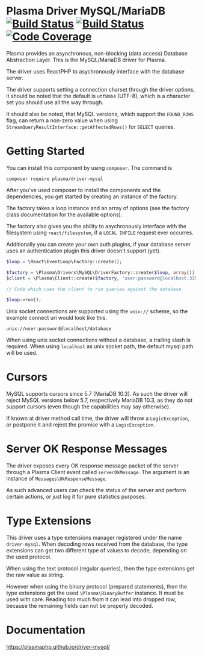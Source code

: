 # Plasma Driver MySQL/MariaDB [![Build Status](https://travis-ci.org/PlasmaPHP/driver-mysql.svg?branch=master)](https://travis-ci.org/PlasmaPHP/driver-mysql) [![Build Status](https://scrutinizer-ci.com/g/PlasmaPHP/driver-mysql/badges/build.png?b=master)](https://scrutinizer-ci.com/g/PlasmaPHP/driver-mysql/build-status/master) [![Code Coverage](https://scrutinizer-ci.com/g/PlasmaPHP/driver-mysql/badges/coverage.png?b=master)](https://scrutinizer-ci.com/g/PlasmaPHP/driver-mysql/?branch=master)

Plasma provides an asynchronous, non-blocking (data access) Database Abstraction Layer. This is the MySQL/MariaDB driver for Plasma.

The driver uses ReactPHP to asychronously interface with the database server.

The driver supports setting a connection charset through the driver options, it should be noted that the default is `utf8mb4` (UTF-8), which is a character set you should use all the way through.

It should also be noted, that MySQL versions, which support the `FOUND_ROWS` flag, can return a non-zero value when using `StreamQueryResultInterface::getAffectedRows()` for `SELECT` queries.

# Getting Started
You can install this component by using `composer`. The command is

```
composer require plasma/driver-mysql
```

After you've used composer to install the components and the dependencies, you get started by creating an instance of the factory.

The factory takes a loop instance and an array of options (see the factory class documentation for the available options).

The factory also gives you the ability to asychronously interface with the filesystem using `react/filesystem`, if a `LOCAL INFILE` request ever occurres.

Additionally you can create your own auth plugins, if your database server uses an authentication plugin this driver doesn't support (yet).

```php
$loop = \React\EventLoop\Factory::create();

$factory = \Plasma\Drivers\MySQL\DriverFactory::create($loop, array());
$client = \Plasma\Client::create($factory, 'user:password@localhost:3306/database', array());

// Code which uses the client to run queries against the database

$loop->run();
```

Unix socket connections are supported using the `unix://` scheme, so the example connect uri would look like this.
```
unix://user:password@localhost/database
```

When using unix socket connections without a database, a trailing slash is required. When using `localhost` as unix socket path, the default mysql path will be used.

# Cursors
MySQL supports cursors since 5.7 (MariaDB 10.3). As such the driver will reject MySQL versions below 5.7, respectively MariaDB 10.3,
as they do not support cursors (even though the capabilities may say otherwise).

If known at driver method call time, the driver will throw a `LogicException`, or postpone it and reject the promise with a `LogicException`.

# Server OK Response Messages
The driver exposes every OK response message packet of the server through a Plasma Client event called `serverOkMessage`. The argument is an instance of `Messages\OkResponseMessage`.

As such advanced users can check the status of the server and perform certain actions, or just log it for pure statistics purposes.  

# Type Extensions
This driver uses a type extensions manager registered under the name `driver-mysql`.
When decoding rows received from the database, the type extensions can get two different type of values to decode, depending on the used protocol.

When using the text protocol (regular queries), then the type extensions get the raw value as string.

However when using the binary protocol (prepared statements), then the type extensions get the used `\Plasma\BinaryBuffer` instance.
It must be used with care. Reading too much from it can lead into dropped row, because the remaining fields can not be properly decoded.

# Documentation
https://plasmaphp.github.io/driver-mysql/
